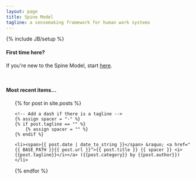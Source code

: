 ```yaml
---
layout: page
title: Spine Model
tagline: a sensemaking framework for human work systems
---
```

{% include JB/setup %}

#### First time here?
If you're new to the Spine Model, start [here](/explanation/introduction).

<br>

#### Most recent items...
<ul class="posts">
  {% for post in site.posts %}
    
    <!-- Add a dash if there is a tagline -->
    {% assign spacer = "-" %}
    {% if post.tagline == "" %}
        {% assign spacer = "" %}
    {% endif %}
    
    <li><span>{{ post.date | date_to_string }}</span> &raquo; <a href="{{ BASE_PATH }}{{ post.url }}">{{ post.title }} {{ spacer }} <i>{{post.tagline}}</i></a> ({{post.category}} by {{post.author}})</li>
  
  {% endfor %}
</ul>

